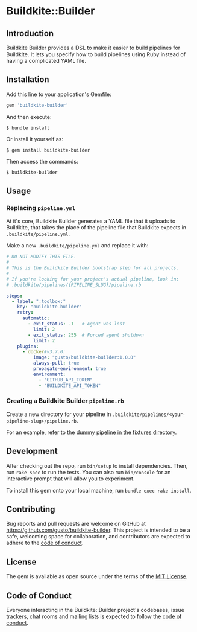 # Buildkite::Builder

## Introduction
Buildkite Builder provides a DSL to make it easier to build pipelines for Buildkite. It lets you specify how to build pipelines using Ruby instead of having a complicated YAML file.

## Installation

Add this line to your application's Gemfile:

```ruby
gem 'buildkite-builder'
```

And then execute:

    $ bundle install

Or install it yourself as:

    $ gem install buildkite-builder

Then access the commands:

    $ buildkite-builder

## Usage

### Replacing `pipeline.yml`
At it's core, Buildkite Builder generates a YAML file that it uploads to Buildkite, that takes the place of the pipeline file that Buildkite expects in `.buildkite/pipeline.yml`.

Make a new `.buildkite/pipeline.yml` and replace it with:
```yaml
# DO NOT MODIFY THIS FILE.
#
# This is the Buildkite Builder bootstrap step for all projects.
#
# If you're looking for your project's actual pipeline, look in:
# .buildkite/pipelines/{PIPELINE_SLUG}/pipeline.rb

steps:
  - label: ":toolbox:"
    key: "buildkite-builder"
    retry:
      automatic:
        - exit_status: -1   # Agent was lost
          limit: 2
        - exit_status: 255  # Forced agent shutdown
          limit: 2
    plugins:
      - docker#v3.7.0:
          image: "gusto/buildkite-builder:1.0.0"
          always-pull: true
          propagate-environment: true
          environment:
            - "GITHUB_API_TOKEN"
            - "BUILDKITE_API_TOKEN"
```

### Creating a Buildkite Builder `pipeline.rb`
Create a new directory for your pipeline in `.buildkite/pipelines/<your-pipeline-slug>/pipeline.rb`. 

For an example, refer to the [dummy pipeline in the fixtures directory](https://github.com/Gusto/buildkite-builder/blob/main/spec/fixtures/basic/.buildkite/pipelines/dummy/pipeline.rb).

## Development

After checking out the repo, run `bin/setup` to install dependencies. Then, run `rake spec` to run the tests. You can also run `bin/console` for an interactive prompt that will allow you to experiment.

To install this gem onto your local machine, run `bundle exec rake install`.

## Contributing

Bug reports and pull requests are welcome on GitHub at https://github.com/gusto/buildkite-builder. This project is intended to be a safe, welcoming space for collaboration, and contributors are expected to adhere to the [code of conduct](https://github.com/gusto/buildkite-builder/blob/main/CODE_OF_CONDUCT.md).

## License

The gem is available as open source under the terms of the [MIT License](https://opensource.org/licenses/MIT).

## Code of Conduct

Everyone interacting in the Buildkite::Builder project's codebases, issue trackers, chat rooms and mailing lists is expected to follow the [code of conduct](https://github.com/gusto/buildkite-builder/blob/main/CODE_OF_CONDUCT.md).

